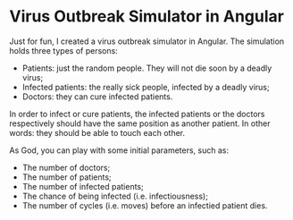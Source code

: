 # Virus Outbreak Simulator in Angular

Just for fun, I created a virus outbreak simulator in Angular. The simulation holds three types of persons:

  - Patients: just the random people. They will not die soon by a deadly virus;
  - Infected patients: the really sick people, infected by a deadly virus;
  - Doctors: they can cure infected patients.

In order to infect or cure patients, the infected patients or the doctors respectively should have the same position as another patient. In other words: they should be able to touch each other.  

As God, you can play with some initial parameters, such as:
  - The number of doctors;
  - The number of patients;
  - The number of infected patients;
  - The chance of being infected (i.e. infectiousness);
  - The number of cycles (i.e. moves) before an infectied patient dies. 